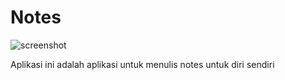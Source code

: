 # Notes

![screenshot](https://assets.uigarage.net/content/uploads/2019/07/allnotes_android_evernote_uigarage.png)

Aplikasi ini adalah aplikasi untuk menulis notes untuk diri sendiri
